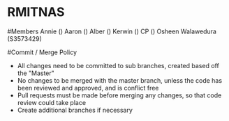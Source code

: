 # RMITNAS

#Members
Annie ()
Aaron ()
Alber ()
Kerwin ()
CP ()
Osheen Walawedura (S3573429)

#Commit / Merge Policy
  * All changes need to be committed to sub branches, created based off the "Master"
  * No changes to be merged with the master branch, unless the code has been reviewed and approved, and is conflict free
  * Pull requests must be made before merging any changes, so that code review could take place
  * Create additional branches if necessary
  

  
